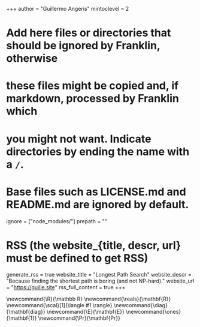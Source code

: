 <!--
Add here global page variables to use throughout your website.
-->
+++
author = "Guillermo Angeris"
mintoclevel = 2

# Add here files or directories that should be ignored by Franklin, otherwise
# these files might be copied and, if markdown, processed by Franklin which
# you might not want. Indicate directories by ending the name with a `/`.
# Base files such as LICENSE.md and README.md are ignored by default.
ignore = ["node_modules/"]
prepath = ""

# RSS (the website_{title, descr, url} must be defined to get RSS)
generate_rss = true
website_title = "Longest Path Search"
website_descr = "Because finding the shortest path is boring (and not NP-hard)."
website_url = "https://guille.site"
rss_full_content = true
+++
<!--website_url   = "https://guille.site/"-->

<!--
Add here global latex commands to use throughout your pages.
-->
\newcommand{\R}{\mathbb R}
\newcommand{\reals}{\mathbf{R}}
\newcommand{\scal}[1]{\langle #1 \rangle}
\newcommand{\diag}{\mathbf{diag}}
\newcommand{\E}{\mathbf{E}}
\newcommand{\ones}{\mathbf{1}}
\newcommand{\Pr}{\mathbf{Pr}}
